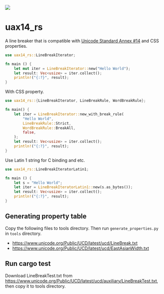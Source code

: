 ![](https://github.com/makotokato/uax14_rs/workflows/CI/badge.svg)

# uax14_rs

A line breaker that is compatible with [Unicode Standard Annex #14][UAX14] and CSS properties.

[UAX14]: http://www.unicode.org/reports/tr14/

```rust
use uax14_rs::LineBreakIterator;

fn main () {
    let mut iter = LineBreakIterator::new("Hello World");
    let result: Vec<usize> = iter.collect();
    println!("{:?}", result);
}
```

With CSS property.
```rust
use uax14_rs::{LineBreakIterator, LineBreakRule, WordBreakRule};

fn main() {
    let iter = LineBreakIterator::new_with_break_rule(
        "Hello World",
        LineBreakRule::Strict,
        WordBreakRule::BreakAll,
        false,
    );
    let result: Vec<usize> = iter.collect();
    println!("{:?}", result);
}
```

Use Latin 1 string for C binding and etc.

```rust
use uax14_rs::LineBreakIteratorLatin1;

fn main () {
    let s = "Hello World";
    let iter = LineBreakIteratorLatin1::new(s.as_bytes());
    let result: Vec<usize> = iter.collect();
    println!("{:?}", result);
}
```

## Generating property table

Copy the following files to tools directory. Then run `generate_properties.py` in `tools` directory.
- <https://www.unicode.org/Public/UCD/latest/ucd/LineBreak.txt>
- <https://www.unicode.org/Public/UCD/latest/ucd/EastAsianWidth.txt>

## Run cargo test

Download LineBreakTest.txt from <https://www.unicode.org/Public/UCD/latest/ucd/auxiliary/LineBreakTest.txt>, then copy it to tools directory.

